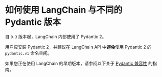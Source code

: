 # 如何使用 LangChain 与不同的 Pydantic 版本

自 `0.3` 版本起，LangChain 内部使用了 Pydantic 2。

用户应安装 Pydantic 2，并建议在 LangChain API 中**避免**使用 Pydantic 2 的 `pydantic.v1` 命名空间。

如果您正在使用 LangChain 的早期版本，请参阅以下关于 [Pydantic 兼容性](https://python.langchain.com/v0.2/docs/how_to/pydantic_compatibility) 的指南。